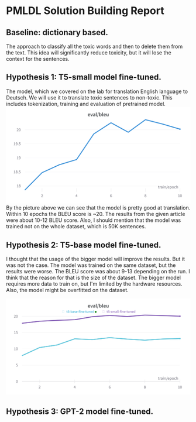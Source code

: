 # PMLDL Solution Building Report

## Baseline: dictionary based.
The approach to classify all the toxic words and then to delete them from the text. This idea will significantly reduce toxicity, but it will lose the context for the sentences.

## Hypothesis 1: T5-small model fine-tuned.
The model, which we covered on the lab for translation English language to Deutsch. We will use it to translate toxic sentences to non-toxic. This includes tokenization, training and evaluation of pretrained model.
![T5-small model](figures/t5-small-eval-bleu.png "eval-bleu")
By the picture above we can see that the model is pretty good at translation. Within 10 epochs the BLEU score is ~20. The results from the given article were about 10-12 BLEU score. Also, I should mention that the model was trained not on the whole dataset, which is 50K sentences.

## Hypothesis 2: T5-base model fine-tuned.
I thought that the usage of the bigger model will improve the results. But it was not the case. The model was trained on the same dataset, but the results were worse. The BLEU score was about 9-13 depending on the run. I think that the reason for that is the size of the dataset. The bigger model requires more data to train on, but I'm limited by the hardware resources. Also, the model might be overfitted on the dataset.

![Comparison](figures/t5-comparison.png "eval-bleu")

## Hypothesis 3: GPT-2 model fine-tuned.


